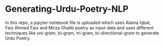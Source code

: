 # Generating-Urdu-Poetry-NLP

In this repo, a jupyter notebook file is uploaded which uses Alama Iqbal, Faiz Ahmed Faiz and Mirza Ghalib poetry as input data and uses different techniques like uni-gram, bi-gram, tri-gram, bi-directional-gram to generate Urdu Poetry.
